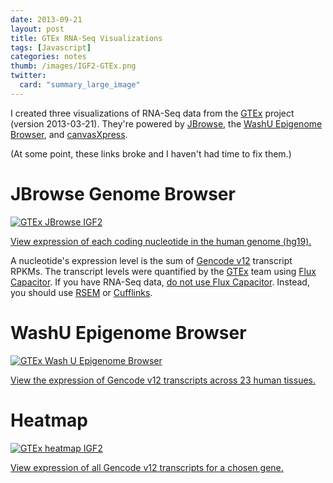 ```yaml
---
date: 2013-09-21
layout: post
title: GTEx RNA-Seq Visualizations
tags: [Javascript]
categories: notes
thumb: /images/IGF2-GTEx.png
twitter:
  card: "summary_large_image"
---
```


I created three visualizations of RNA-Seq data from the [GTEx] project
(version 2013-03-21). They're powered by [JBrowse], the [WashU Epigenome
Browser], and [canvasXpress].

<!--more-->

[JBrowse]: http://jbrowse.org/
[WashU Epigenome Browser]: http://epigenomegateway.wustl.edu/browser/
[canvasXpress]: http://canvasxpress.org/

(At some point, these links broke and I haven't had time to fix them.)

# JBrowse Genome Browser

<a rel="noopener" target="_blank" href="/images/GTEx_JBrowse_IGF2.png">
<img src="/images/GTEx_JBrowse_IGF2-thumb.png" alt="GTEx JBrowse IGF2" />
</a>

[View expression of each coding nucleotide in the human genome
(hg19).][jbrowse]

A nucleotide's expression level is the sum of [Gencode v12] transcript RPKMs.
The transcript levels were quantified by the [GTEx] team using [Flux
Capacitor]. If you have RNA-Seq data, [do not use Flux Capacitor][no flux].
Instead, you should use [RSEM] or [Cufflinks].

[Gencode v12]: http://www.gencodegenes.org/releases/12.html
[GTEx]: http://www.gtexportal.org/home/
[Flux Capacitor]: http://sammeth.net/confluence/display/FLUX/Home
[no flux]: https://liorpachter.wordpress.com/tag/flux-capacitor/
[RSEM]: http://deweylab.biostat.wisc.edu/rsem/
[Cufflinks]: http://cufflinks.cbcb.umd.edu/
[jbrowse]: http://www.broadinstitute.org/~slowikow/JBrowse-1.10.1/?loc=3%3A189558782..189620394&tracks=Ensembl%20v72%20Transcripts%2CMuscle%20-%20Skeletal%2CBrain%20-%20Hippocampus%2CSkin%20-%20Sun%20Exposed%20(Lower%20leg)&highlight=

# WashU Epigenome Browser

<a rel="noopener" target="_blank" href="/images/IGF2-GTEx.png">
<img src="/images/IGF2-GTEx-thumb.png" alt="GTEx Wash U Epigenome Browser" />
</a>

[View the expression of Gencode v12 transcripts across 23 human
tissues.][washu]

[washu]: http://epigenomegateway.wustl.edu/browser/?genome=hg19&session=Em4CqCRaHy&statusId=2082219336


# Heatmap

<a rel="noopener" target="_blank" href="/images/GTEx_heatmap_IGF2.png">
<img src="/images/GTEx_heatmap_IGF2-thumb.png" alt="GTEx heatmap IGF2" />
</a>

[View expression of all Gencode v12 transcripts for a chosen gene.][gtexvis]

[gtexvis]: http://www.broadinstitute.org/~slowikow/gtexvis
